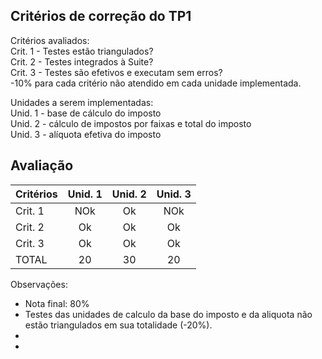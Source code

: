 Critérios de correção do TP1
----------------------------

Critérios avaliados:    
Crit. 1 - Testes estão triangulados?    
Crit. 2 - Testes integrados à Suite?    
Crit. 3 - Testes são efetivos e executam sem erros?    
-10% para cada critério não atendido em cada unidade implementada.    
   

Unidades a serem implementadas:    
Unid. 1 - base de cálculo do imposto   
Unid. 2 - cálculo de impostos por faixas e total do imposto   
Unid. 3 - alíquota efetiva do imposto   


Avaliação
---------

| Critérios | Unid. 1 | Unid. 2 | Unid. 3 |
|:----------|:-------:|:-------:|:-------:|
| Crit. 1   |   NOk   |    Ok   |   NOk   |
| Crit. 2   |    Ok   |    Ok   |    Ok   |
| Crit. 3   |    Ok   |    Ok   |    Ok   |
| TOTAL     |    20   |    30   |    20   |

Observações: 
- Nota final: 80%
- Testes das unidades de calculo da base do imposto e da aliquota não estão triangulados em sua totalidade (-20%).
- 
- 
